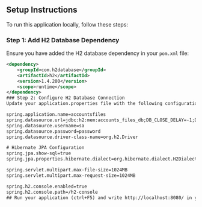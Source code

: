 
## Setup Instructions

To run this application locally, follow these steps:

### Step 1: Add H2 Database Dependency

Ensure you have added the H2 database dependency in your `pom.xml` file:

```xml
<dependency>
    <groupId>com.h2database</groupId>
    <artifactId>h2</artifactId>
    <version>1.4.200</version>
    <scope>runtime</scope>
</dependency>
### Step 2: Configure H2 Database Connection
Update your application.properties file with the following configuration for H2 database:

spring.application.name=accountsfiles
spring.datasource.url=jdbc:h2:mem:accounts_files_db;DB_CLOSE_DELAY=-1;DB_CLOSE_ON_EXIT=FALSE
spring.datasource.username=sa
spring.datasource.password=password
spring.datasource.driver-class-name=org.h2.Driver

# Hibernate JPA Configuration
spring.jpa.show-sql=true
spring.jpa.properties.hibernate.dialect=org.hibernate.dialect.H2Dialect

spring.servlet.multipart.max-file-size=1024MB
spring.servlet.multipart.max-request-size=1024MB

spring.h2.console.enabled=true
spring.h2.console.path=/h2-console
## Run your application (ctrl+F5) and write http://localhost:8080/ in your brawser